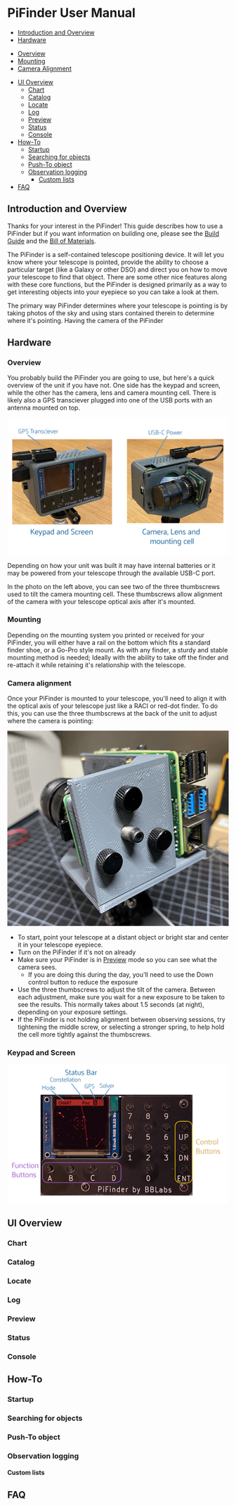 # PiFinder User Manual

- [Introduction and Overview](#introduction-and-overview)
-  [Hardware](#hardware)
  * [Overview](#overview) 
  * [Mounting](#mounting) 
  * [Camera Alignment](#camera-alignment) 
- [UI Overview](#ui-overview)
  * [Chart](#chart)
  * [Catalog](#catalog)
  * [Locate](#locate)
  * [Log](#log)
  * [Preview](#preview)
  * [Status](#status)
  * [Console](#console)
- [How-To](#how-to)
  * [Startup](#startup)
  * [Searching for objects](#searching-for-objects)
  * [Push-To object](#push-to-object)
  * [Observation logging](#observation-logging)
    + [Custom lists](#custom-lists)
- [FAQ](#faq)

## Introduction and Overview

Thanks for your interest in the PiFinder!  This guide describes how to use a PiFinder but if you want information on building one, please see the [Build Guide](./build_guide.md) and the [Bill of Materials](BOM.md).

The PiFinder is a self-contained telescope positioning device.  It will let you know where your telescope is pointed, provide the ability to choose a particular target (like a Galaxy or other DSO) and direct you on how to move your telescope to find that object.  There are some other nice features along with these core functions, but the PiFinder is designed primarily as a way to get interesting objects into your eyepiece so you can take a look at them.

The primary way PiFinder determines where your telescope is pointing is by taking photos of the sky and using stars contained therein to determine where it's pointing.  Having the camera of the PiFinder 


## Hardware
### Overview

You probably build the PiFinder you are going to use, but here's a quick overview of the unit if you have not.  One side has the keypad and screen, while the other has the camera, lens and camera mounting cell.  There is likely also a GPS transciever plugged into one of the USB ports with an antenna mounted on top.  

![Hardware overview](../images/hardware_overview.png)

Depending on how your unit was built it may have internal batteries or it may be powered from your telescope through the available USB-C port.

In the photo on the left above, you can see two of the three thumbscrews used to tilt the camera mounting cell.  These thumbscrews allow alignment of the camera with your telescope optical axis after it's mounted.

### Mounting

Depending on the mounting system you printed or received for your PiFinder, you will either have a rail on the bottom which fits a standard finder shoe, or a Go-Pro style mount.  As with any finder, a sturdy and stable mounting method is needed; Ideally with the ability to take off the finder and re-attach it while retaining it's relationship with the telescope.

### Camera alignment

Once your PiFinder is mounted to your telescope, you'll need to align it with the optical axis of your telescope just like a RACI or red-dot finder.   To do this, you can use the three thumbscrews at the back of the unit to adjust where the camera is pointing:

![Camera Thumbscrews](../images/camera_thumbscrews.png)

* To start, point your telescope at a distant object or bright star and center it in your telescope eyepiece.  
* Turn on the PiFinder if it's not on already
* Make sure your PiFinder is in [Preview](#preview) mode so you can see what the camera sees.
  * If you are doing this during the day, you'll need to use the Down control button to reduce the exposure
* Use the three thumbscrews to adjust the tilt of the camera.  Between each adjustment, make sure you wait for a new exposure to be taken to see the results.  This normally takes about 1.5 seconds (at night), depending on your exposure settings.
* If the PiFinder is not holding alignment between observing sessions, try tightening the middle screw, or selecting a stronger spring, to help hold the cell more tightly against the thumbscrews. 

### Keypad and Screen



![Hardware UI Overview](../images/ui_reference.png)


## UI Overview

### Chart


### Catalog
### Locate
### Log
### Preview
### Status
### Console

## How-To
### Startup
### Searching for objects
### Push-To object
### Observation logging
#### Custom lists

## FAQ
